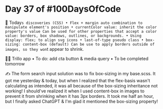# Day 37 of #100DaysOfCode

📖 Today`s discoveries (CSS)
• Flex + margin auto combination to manipulate element's position
• currentColor value: inherit the color property's value
  Can be used for other properties that accept a color value: borders, box shadows, outlines, or backgrounds.
• Using display: flex; to align svg icons
• last-of-type pseudo class
• box-sizing: content-box (default)
  Can be use to apply borders outside of images, so they won`t appear to shrink.

👨‍💻 Trillo app
• To do: add cta button & media query
• To be completed tomorrow

✍ The form search input solution was to fix box-sizing in my base.scss. It got me yesterday & today, but when I realized that the flex-basis wasn't calculating as intended, it was all because of the box-sizing inheritance not working! I should've realized it when I used content-box in images to prevent it from shrinking when it has 3px borders. It took me half an hour, but I finally asked ChatGPT & I'm glad it mentioned the box-sizing property!
